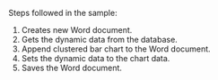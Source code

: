Steps followed in the sample:

1. Creates new Word document.
2. Gets the dynamic data from the database.
3. Append clustered bar chart to the Word document.
4. Sets the dynamic data to the chart data.
5. Saves the Word document.